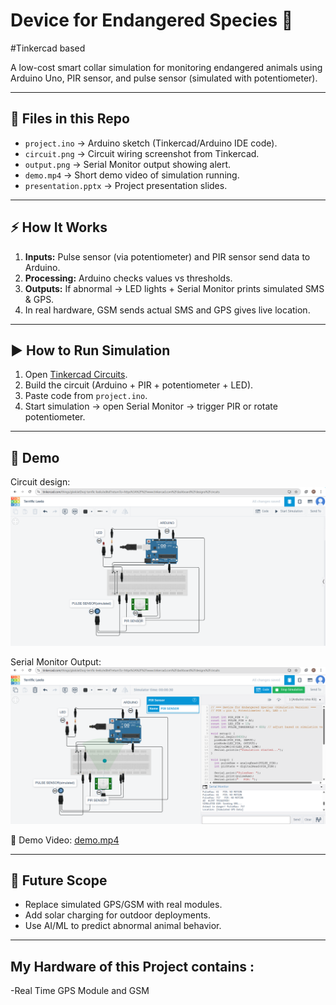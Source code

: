 # Device for Endangered Species 🐾
#Tinkercad based 


A low-cost smart collar simulation for monitoring endangered animals using Arduino Uno, PIR sensor, and pulse sensor (simulated with potentiometer).

---

## 📂 Files in this Repo
- `project.ino` → Arduino sketch (Tinkercad/Arduino IDE code).
- `circuit.png` → Circuit wiring screenshot from Tinkercad.
- `output.png` → Serial Monitor output showing alert.
- `demo.mp4` → Short demo video of simulation running.
- `presentation.pptx` → Project presentation slides.

---

## ⚡ How It Works
1. **Inputs:** Pulse sensor (via potentiometer) and PIR sensor send data to Arduino.
2. **Processing:** Arduino checks values vs thresholds.
3. **Outputs:** If abnormal → LED lights + Serial Monitor prints simulated SMS & GPS.
4. In real hardware, GSM sends actual SMS and GPS gives live location.

---

## ▶️ How to Run Simulation
1. Open [Tinkercad Circuits](https://www.tinkercad.com/circuits).
2. Build the circuit (Arduino + PIR + potentiometer + LED).
3. Paste code from `project.ino`.
4. Start simulation → open Serial Monitor → trigger PIR or rotate potentiometer.

---

## 📸 Demo
Circuit design:  
![Circuit](circuit.png)

Serial Monitor Output:  
![Output](output.png)

🎥 Demo Video: [demo.mp4](demo.mp4)

---

## 🚀 Future Scope
- Replace simulated GPS/GSM with real modules.  
- Add solar charging for outdoor deployments.  
- Use AI/ML to predict abnormal animal behavior.

---
## My Hardware of this Project contains :
-Real Time GPS Module and GSM
